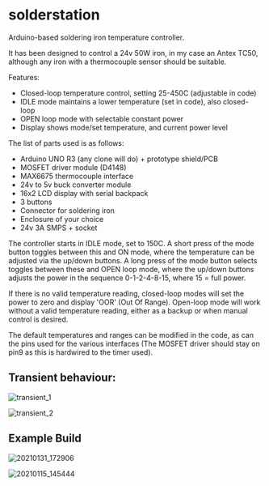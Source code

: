 # solderstation

Arduino-based soldering iron temperature controller.

It has been designed to control a 24v 50W iron, in my case an Antex TC50, although any iron with a thermocouple sensor should be suitable.

Features:

- Closed-loop temperature control, setting 25-450C (adjustable in code)
- IDLE mode maintains a lower temperature (set in code), also closed-loop
- OPEN loop mode with selectable constant power
- Display shows mode/set temperature, and current power level

The list of parts used is as follows:

- Arduino UNO R3 (any clone will do) + prototype shield/PCB
- MOSFET driver module (D4148)
- MAX6675 thermocouple interface
- 24v to 5v buck converter module
- 16x2 LCD display with serial backpack
- 3 buttons
- Connector for soldering iron
- Enclosure of your choice
- 24v 3A SMPS + socket

The controller starts in IDLE mode, set to 150C.
A short press of the mode button toggles between this and ON mode, where the temperature can be adjusted via the up/down buttons.
A long press of the mode button selects toggles between these and OPEN loop mode, where the up/down buttons adjusts the power in the sequence 0-1-2-4-8-15, where 15 = full power.

If there is no valid temperature reading, closed-loop modes will set the power to zero and display 'OOR' (Out Of Range). Open-loop mode will work without a valid temperature reading, either as a backup or when manual control is desired.

The default temperatures and ranges can be modified in the code, as can the pins used for the various interfaces (The MOSFET driver should stay on pin9 as this is hardwired to the timer used).

## Transient behaviour:

![transient_1](https://user-images.githubusercontent.com/6553778/143453168-3dc61ea8-c763-4397-8236-60717914a795.png)

![transient_2](https://user-images.githubusercontent.com/6553778/143453198-d638395d-837c-45df-9e90-21f2bc6f0eb5.png)

## Example Build

![20210131_172906](https://user-images.githubusercontent.com/6553778/143454776-65fbd97f-c260-48c5-9376-1b4d9c282a0d.png)

![20210115_145444](https://user-images.githubusercontent.com/6553778/143454797-7ce82806-ff72-40fe-8cbc-887099fc1e87.png)
